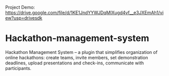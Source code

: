 Project Demo:
https://drive.google.com/file/d/1KE1JndYYWJDqMIXugd4vf__e3JXEmAh1/view?usp=drivesdk
# Hackathon-management-system
Hackathon Management System – a plugin that simplifies organization of online hackathons: create teams, invite members, set demonstration deadlines, upload presentations and check-ins, communicate with participants.
